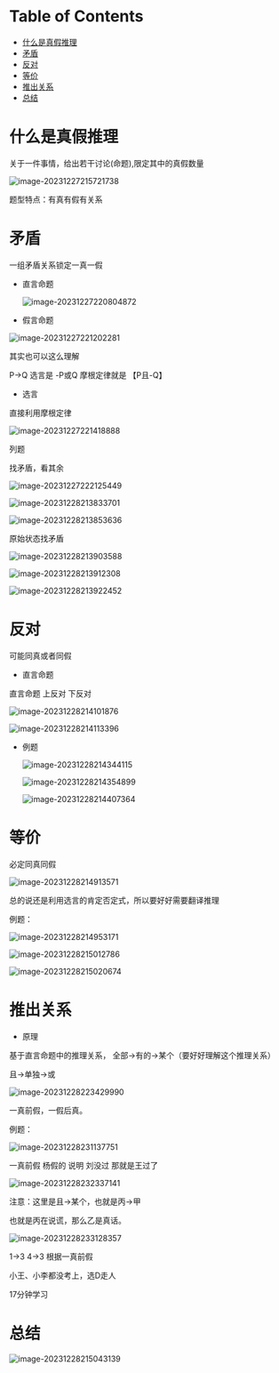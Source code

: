 # Table of Contents

* [什么是真假推理](#什么是真假推理)
* [矛盾](#矛盾)
* [反对](#反对)
* [等价](#等价)
* [推出关系](#推出关系)
* [总结](#总结)


# 什么是真假推理

关于一件事情，给出若干讨论(命题),限定其中的真假数量

![image-20231227215721738](.images/image-20231227215721738.png)

题型特点：有真有假有关系



# 矛盾

一组矛盾关系锁定一真一假



+ 直言命题 

  ![image-20231227220804872](.images/image-20231227220804872.png)

+ 假言命题

![image-20231227221202281](.images/image-20231227221202281.png)

其实也可以这么理解

P->Q  选言是 -P或Q 摩根定律就是 【P且-Q】



+ 选言

直接利用摩根定律

![image-20231227221418888](.images/image-20231227221418888.png)



列题

找矛盾，看其余

![image-20231227222125449](.images/image-20231227222125449.png)



![image-20231228213833701](.images/image-20231228213833701.png)

![image-20231228213853636](.images/image-20231228213853636.png)

原始状态找矛盾

![image-20231228213903588](.images/image-20231228213903588.png)

![image-20231228213912308](.images/image-20231228213912308.png)

![image-20231228213922452](.images/image-20231228213922452.png)

# 反对

可能同真或者同假

+ 直言命题

直言命题 上反对 下反对

![image-20231228214101876](.images/image-20231228214101876.png)

![image-20231228214113396](.images/image-20231228214113396.png)

+ 例题

  ![image-20231228214344115](.images/image-20231228214344115.png)

  ![image-20231228214354899](.images/image-20231228214354899.png)

  ![image-20231228214407364](.images/image-20231228214407364.png)

# 等价

必定同真同假

![image-20231228214913571](.images/image-20231228214913571.png)

总的说还是利用选言的肯定否定式，所以要好好需要翻译推理

例题：

![image-20231228214953171](.images/image-20231228214953171.png)

![image-20231228215012786](.images/image-20231228215012786.png)

![image-20231228215020674](.images/image-20231228215020674.png)

# 推出关系

+ 原理

基于直言命题中的推理关系， 全部->有的->某个（要好好理解这个推理关系）

且->单独->或

![image-20231228223429990](.images/image-20231228223429990.png)

一真前假，一假后真。

例题：

![image-20231228231137751](.images/image-20231228231137751.png)

一真前假 杨假的 说明 刘没过 那就是王过了 

![image-20231228232337141](.images/image-20231228232337141.png)

注意：这里是且->某个，也就是丙->甲

也就是丙在说谎，那么乙是真话。

![image-20231228233128357](.images/image-20231228233128357.png)

 1->3 4->3 根据一真前假

小王、小李都没考上，选D走人

17分钟学习

# 总结

![image-20231228215043139](.images/image-20231228215043139.png)
